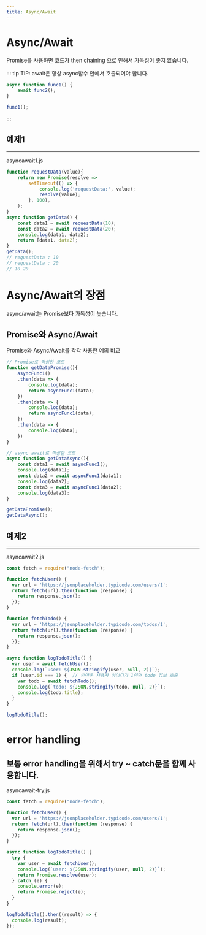 ```yaml
---
title: Async/Await
---
```


# Async/Await

Promise를 사용하면 코드가 then chaining 으로 인해서 가독성이 좋지 않습니다. 


::: tip
TIP:
await은 항상 async함수 안에서 호출되어야 합니다.
```js
async function func1() {
    await func2();
}

func1();
```
:::

## 예제1
----
asyncawait1.js
```js
function requestData(value){
    return new Promise(resolve => 
        setTimeout(() => {
            console.log('requestData:', value);
            resolve(value);
        }, 100),
    );
}
async function getData() {
    const data1 = await requestData(10);
    const data2 = await requestData(20);
    console.log(data1, data2);
    return [data1. data2];
}
getData();
// requestData : 10
// requestData : 20
// 10 20
```


# Async/Await의 장점

async/await는 Promise보다 가독성이 높습니다.

## Promise와 Async/Await
Promise와 Async/Await를 각각 사용한 예의 비교
```js
// Promise로 작성한 코드
function getDataPromise(){
    asyncFunc1()
    .then(data => {
        console.log(data);
        return asyncFunc1(data);
    })
    .then(data => {
        console.log(data);
        return asyncFunc1(data);
    })
    .then(data => {
        console.log(data);
    })
}

// async await로 작성한 코드
async function getDataAsync(){
    const data1 = await asyncFunc1();
    console.log(data1);
    const data2 = await asyncFunc1(data1);
    console.log(data2);
    const data3 = await asyncFunc1(data2);
    console.log(data3);
}

getDataPromise();
getDataAsync();
```


## 예제2
----
asyncawait2.js
```js
const fetch = require("node-fetch");

function fetchUser() {
  var url = 'https://jsonplaceholder.typicode.com/users/1';
  return fetch(url).then(function (response) {
    return response.json();
  });
}

function fetchTodo() {
  var url = 'https://jsonplaceholder.typicode.com/todos/1';
  return fetch(url).then(function (response) {
    return response.json();
  });
}

async function logTodoTitle() {
  var user = await fetchUser();
  console.log(`user: ${JSON.stringify(user, null, 2)}`);
  if (user.id === 1) {	// 받아온 사용자 아이디가 1이면 todo 정보 호출
    var todo = await fetchTodo();
    console.log(`todo: ${JSON.stringify(todo, null, 2)}`);
    console.log(todo.title);
  }
}

logTodoTitle();
```



# error handling

보통 error handling을 위해서 try ~ catch문을 함께 사용합니다.
----
asyncawait-try.js
```js
const fetch = require("node-fetch");

function fetchUser() {
  var url = 'https://jsonplaceholder.typicode.com/users/1';
  return fetch(url).then(function (response) {
    return response.json();
  });
}

async function logTodoTitle() {
  try {
    var user = await fetchUser();
    console.log(`user: ${JSON.stringify(user, null, 2)}`);
    return Promise.resolve(user);
  } catch (e) {
    console.error(e);
    return Promise.reject(e);
  }
}

logTodoTitle().then((result) => {
  console.log(result);
});
```
